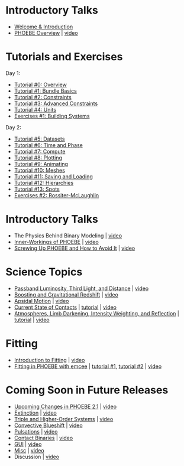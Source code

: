 # Introductory Talks

* [Welcome & Introduction](https://docs.google.com/presentation/d/e/2PACX-1vSr-ch8lbmA5PRbrjCYVDUwI6K0RHAeW2h13zDRuI3TqmV_dlm2PrTY00QDdARAJv2bco5yGlIP5Mid/pub?start=false&loop=false&delayms=5000)
* [PHOEBE Overview](https://docs.google.com/presentation/d/e/2PACX-1vS4eti6hdmxO25SaQSiZcadV_CRCYWEAUTcIEx9LCx9NoJj5isjvYrsmk_07cT6U-aa4ptuRNqXywmO/pub?start=false&loop=false&delayms=5000) | [video](https://vums-web.villanova.edu/Mediasite/Play/b8c7c04751464cee9d70e88c7841adae1d?catalog=94a4bf00-c3f2-4194-b7e0-9bb07d12e711)

# Tutorials and Exercises

Day 1:
* [Tutorial #0: Overview](https://github.com/phoebe-project/phoebe2-workshop/blob/2018june/Intro_Tutorial_00_overview.ipynb)
* [Tutorial #1: Bundle Basics](https://github.com/phoebe-project/phoebe2-workshop/blob/2018june/Intro_Tutorial_01_bundle_basics.ipynb)
* [Tutorial #2: Constraints](https://github.com/phoebe-project/phoebe2-workshop/blob/2018june/Intro_Tutorial_02_constraints.ipynb)
* [Tutorial #3: Advanced Constraints](https://github.com/phoebe-project/phoebe2-workshop/blob/2018june/Intro_Tutorial_03_advanced_constraints.ipynb)
* [Tutorial #4: Units](https://github.com/phoebe-project/phoebe2-workshop/blob/2018june/Intro_Tutorial_04_units.ipynb)
* [Exercises #1: Building Systems](https://github.com/phoebe-project/phoebe2-workshop/blob/2018june/Exercises_01.ipynb)


Day 2:
* [Tutorial #5: Datasets](https://github.com/phoebe-project/phoebe2-workshop/blob/2018june/Intro_Tutorial_05_datasets.ipynb)
* [Tutorial #6: Time and Phase](https://github.com/phoebe-project/phoebe2-workshop/blob/2018june/Intro_Tutorial_06_time_and_phase.ipynb)
* [Tutorial #7: Compute](https://github.com/phoebe-project/phoebe2-workshop/blob/2018june/Intro_Tutorial_07_compute.ipynb)
* [Tutorial #8: Plotting](https://github.com/phoebe-project/phoebe2-workshop/blob/2018june/Intro_Tutorial_08_plotting.ipynb)
* [Tutorial #9: Animating](https://github.com/phoebe-project/phoebe2-workshop/blob/2018june/Intro_Tutorial_09_animating.ipynb)
* [Tutorial #10: Meshes](https://github.com/phoebe-project/phoebe2-workshop/blob/2018june/Intro_Tutorial_10_meshes.ipynb)
* [Tutorial #11: Saving and Loading](https://github.com/phoebe-project/phoebe2-workshop/blob/2018june/Intro_Tutorial_11_saving_loading.ipynb)
* [Tutorial #12: Hierarchies](https://github.com/phoebe-project/phoebe2-workshop/blob/2018june/Intro_Tutorial_12_hierarchies.ipynb)
* [Tutorial #13: Spots](https://github.com/phoebe-project/phoebe2-workshop/blob/2018june/Intro_Tutorial_13_spots.ipynb)
* [Exercises #2: Rossiter-McLaughlin](https://github.com/phoebe-project/phoebe2-workshop/blob/2018june/Exercises_02.ipynb)


# Introductory Talks

* The Physics Behind Binary Modeling | [video](https://vums-web.villanova.edu/Mediasite/Play/44efc2af8c8f4c569530e295014e3dd51d?catalog=94a4bf00-c3f2-4194-b7e0-9bb07d12e711)
* [Inner-Workings of PHOEBE](https://docs.google.com/presentation/d/e/2PACX-1vRl9nKG_L7nC_GJT3rD5NcoJOMFN5yeh3FzY_HwYremcLD5MyQKI58-Wx1iKco_HMadPsTdbVMq_BqA/pub?start=false&loop=false&delayms=5000) |  [video](https://vums-web.villanova.edu/Mediasite/Play/9c55ee25a0ed47ba9f9e5071b46cec8f1d?catalog=94a4bf00-c3f2-4194-b7e0-9bb07d12e711)
* [Screwing Up PHOEBE and How to Avoid It](https://docs.google.com/presentation/d/e/2PACX-1vTvRXbSwcJmrTlO9Ts6FBff_BozMJM_bqn3VfJ2A4qWDRtFQYpmwh8wbo_ti5jaZ_sxVlxiLKlgR5Q5/pub?start=false&loop=false&delayms=5000) | [video](https://vums-web.villanova.edu/Mediasite/Play/bb1cd6ccb998460a98f3cc053931b0e91d?catalog=94a4bf00-c3f2-4194-b7e0-9bb07d12e711)


# Science Topics

* [Passband Luminosity, Third Light, and Distance](https://docs.google.com/presentation/d/e/2PACX-1vRP5ll1u1cLSsebsCF-x_5TzVRTkBHhGHlW-QJJDy9KKL3cyEs9feC5xJEsfXyWEpFed1ilO6TzG9lQ/pub?start=false&loop=false&delayms=5000) | [video](https://vums-web.villanova.edu/Mediasite/Play/095740f0d1d44534bf796ba562709ae41d?catalog=94a4bf00-c3f2-4194-b7e0-9bb07d12e711)
* [Boosting and Gravitational Redshift](https://docs.google.com/presentation/d/e/2PACX-1vRX65d4gEJ4kD90sIq9Bvy_fZ2FSPuKx61unlpQwv-eJs3VXoNtwput8xS6UyV61fJ3eI1xw5FtXGBZ/pub?start=false&loop=false&delayms=5000) | [video](https://vums-web.villanova.edu/Mediasite/Play/587662572cf84088b36d6fa09886692b1d?catalog=94a4bf00-c3f2-4194-b7e0-9bb07d12e711)
* [Apsidal Motion](https://docs.google.com/presentation/d/e/2PACX-1vRWpXScVFSQQIzjLz1OP5j7wLhactyxkklOOZyOwnkE47__D3YEy6z-isnaTPHekzNduAbocExiukkE/pub?start=false&loop=false&delayms=5000) | [video](https://vums-web.villanova.edu/Mediasite/Play/4cc0d36c92784d5f822b8145d607938d1d?catalog=94a4bf00-c3f2-4194-b7e0-9bb07d12e711)
* [Current State of Contacts](https://docs.google.com/presentation/d/e/2PACX-1vRRbJcCrlmN1J2-vQ6QDbI6blvqMkVW5I9QRTuCWAchGB0S9Jd4Su6Z1KM3Gsntq1hAzAgFdP8ZC61V/pub?start=false&loop=false&delayms=5000) | [tutorial](https://github.com/phoebe-project/phoebe2-workshop/blob/2018june/contacts_tutorial.ipynb) | [video](https://vums-web.villanova.edu/Mediasite/Play/099aa1bf857e4bdcb683cb12c9e20cc81d?catalog=94a4bf00-c3f2-4194-b7e0-9bb07d12e711)
* [Atmospheres, Limb Darkening, Intensity Weighting, and Reflection](https://docs.google.com/presentation/d/e/2PACX-1vR4GVqR7bgKZsPmH4_IGFNIU-3ke7JetdyjLpFpEGSWReDsl-dSUy11KAo5x2W7c2mD88gmRwrP0-YW/pub?start=false&loop=false&delayms=5000) | [tutorial](https://github.com/phoebe-project/phoebe2-workshop/blob/2018june/atm_ld_tutorial.ipynb) | [video](https://vums-web.villanova.edu/Mediasite/Play/11c11f0e57c54b1296f385b8fbbdcf3c1d?catalog=94a4bf00-c3f2-4194-b7e0-9bb07d12e711)

# Fitting

* [Introduction to Fitting](https://docs.google.com/presentation/d/e/2PACX-1vRWFJ-AdPWszN_wtX9sMkOu_NGIQ7N_Lsw0faZxdb15yz2Miz60VJ1LqzWFMI_C8WWMj55w8h1AGBOf/pub?start=false&loop=false&delayms=5000) | [video](https://vums-web.villanova.edu/Mediasite/Play/c4055ad01b5b4e8ab73a744d04951f2b1d?catalog=94a4bf00-c3f2-4194-b7e0-9bb07d12e711)
* [Fitting in PHOEBE with emcee](https://docs.google.com/presentation/d/e/2PACX-1vTduJ_GC0jLgMvB8dPH-QoBrgceaSAjJ5-v_ztmYSbnhPO9fS8PZ1M55Ouwoyz6Yu2A8GhuKstlHlgL/pub?start=false&loop=false&delayms=5000) | [tutorial #1](https://github.com/phoebe-project/phoebe2-workshop/blob/2018june/phoebe_fitting_1.ipynb), [tutorial #2](https://github.com/phoebe-project/phoebe2-workshop/blob/2018june/phoebe_fitting_2.ipynb) | [video](https://vums-web.villanova.edu/Mediasite/Play/6710bbe5d17140bea47d54f16712902f1d?catalog=94a4bf00-c3f2-4194-b7e0-9bb07d12e711)

# Coming Soon in Future Releases

* [Upcoming Changes in PHOEBE 2.1](https://docs.google.com/presentation/d/e/2PACX-1vRzBboJAT1fMjyh7WuY0U-zY1hH2RpIGYl4m0Fz3j2FrZcO_p2O3IpSCjxMGRlWobDCt6C4VCaiwzBc/pub?start=false&loop=false&delayms=5000) | [video](https://vums-web.villanova.edu/Mediasite/Play/8b75ab6d145b4e859151c02377e748e21d?catalog=94a4bf00-c3f2-4194-b7e0-9bb07d12e711)
* [Extinction](https://docs.google.com/presentation/d/e/2PACX-1vTfr5kiFT9NZlMyR1vfCGtDJ6mhuO0HnTIh8yaKSZbi07Brs29Yxzs7cm9xaKlGyQv5QOxeGs_aLQ6m/pub?start=false&loop=false&delayms=5000) | [video](https://vums-web.villanova.edu/Mediasite/Play/6f054027707c4638b22834d90a5872931d?catalog=94a4bf00-c3f2-4194-b7e0-9bb07d12e711)
* [Triple and Higher-Order Systems](https://docs.google.com/presentation/d/e/2PACX-1vRfMVlmD4w0wzlAnhMAo-Q42OaU6wBcjqJp1mWrIhNqSUYGqK6MX8P6b9kbKUfuopsXpjUkDUw3WcDu/pub?start=false&loop=false&delayms=5000) | [video](https://vums-web.villanova.edu/Mediasite/Play/a6d8a95d3bbd4eacb660a7fe10ad56781d?catalog=94a4bf00-c3f2-4194-b7e0-9bb07d12e711)
* [Convective Blueshift](https://docs.google.com/presentation/d/e/2PACX-1vRjyZQtujU2GqByCYtSR20Xs90BX4XUMRui8Z2nqNgsjf-itkKaLcgwRIPIInCZ6jP90gRQEGwXKBtF/pub?start=false&loop=false&delayms=5000) | [video](https://vums-web.villanova.edu/Mediasite/Play/d5cf2451f174441692edd3b7507c69141d?catalog=94a4bf00-c3f2-4194-b7e0-9bb07d12e711)
* [Pulsations](https://docs.google.com/presentation/d/e/2PACX-1vSE3jZkhLugUSMaNltqD6KLl7OlpGwbfS-uSUrJBEca6p9CmmPTRrL8fU7CinMvPfNXZFUtsAsmOQJT/pub?start=false&loop=false&delayms=5000) | [video](https://vums-web.villanova.edu/Mediasite/Play/c21c03c7ae3d4b569d516f0caff896cf1d?catalog=94a4bf00-c3f2-4194-b7e0-9bb07d12e711)
* [Contact Binaries](https://docs.google.com/presentation/d/e/2PACX-1vTqpLsCWT6Zx65jpRIqO6wYaVJm-6abm2Q5n-XmCQ02m0HL3K11kJJg3P4-6HlJYvR1anPMHGxv3P0M/pub?start=false&loop=false&delayms=5000) | [video](https://vums-web.villanova.edu/Mediasite/Play/a2e50ae7c15b4343933e323ed193af731d?catalog=94a4bf00-c3f2-4194-b7e0-9bb07d12e711)
* [GUI](https://docs.google.com/presentation/d/e/2PACX-1vTL1EG7THOO-8ywdyHHfe_9RYTQ-d_Bqam1HRKU-qWyBRj66MxjZoMQVYAupR9pJqvTQ_gw3E4Rwg-G/pub?start=false&loop=false&delayms=5000) | [video](https://vums-web.villanova.edu/Mediasite/Play/bae85d40da724bcdb5038b87ace8eeb11d?catalog=94a4bf00-c3f2-4194-b7e0-9bb07d12e711)
* [Misc](https://docs.google.com/presentation/d/e/2PACX-1vSWZaktiXV10KzbAz96DJDrQMwFS5SOdCipnBAKfoRWCSD3vJSmYn8HePiDvyuGRcXu-gjn9S8aE552/pub?start=false&loop=false&delayms=5000) | [video](https://vums-web.villanova.edu/Mediasite/Play/abf8f4c9169c4f7ab08cc7a8a29fd57d1d?catalog=94a4bf00-c3f2-4194-b7e0-9bb07d12e711)
* Discussion | [video](https://vums-web.villanova.edu/Mediasite/Play/550372a0aca2420a876b07330468461e1d?catalog=94a4bf00-c3f2-4194-b7e0-9bb07d12e711)
